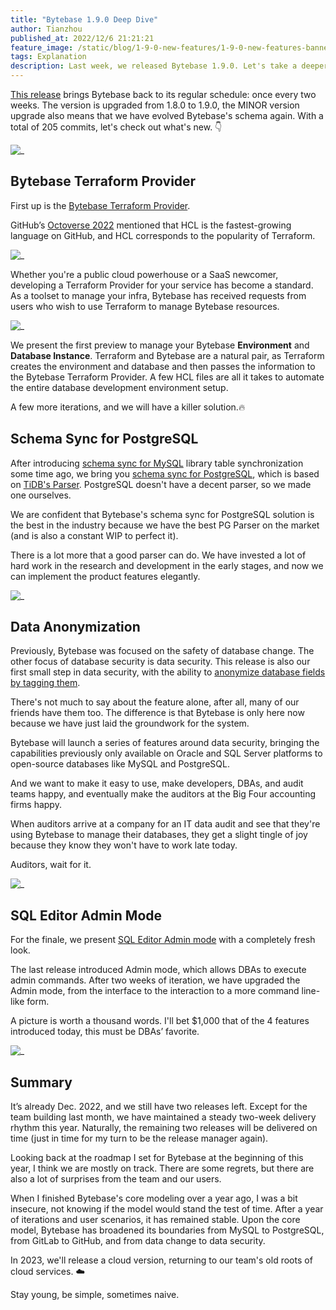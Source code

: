 ```yaml
---
title: "Bytebase 1.9.0 Deep Dive"
author: Tianzhou
published_at: 2022/12/6 21:21:21
feature_image: /static/blog/1-9-0-new-features/1-9-0-new-features-banner.webp
tags: Explanation
description: Last week, we released Bytebase 1.9.0. Let's take a deeper look into the new features - Sync Schema for PostgreSQL, SQL Editor Admin Mode, and External Approval via Feishu.
---
```


[This release](/changelog/bytebase-1-9-0) brings Bytebase back to its regular schedule: once every two weeks. The version is upgraded from 1.8.0 to 1.9.0, the MINOR version upgrade also means that we have evolved Bytebase's schema again. With a total of 205 commits, let's check out what's new. 👇

![_](/static/blog/1-9-0-new-features/1-9-0-commits.webp)

## Bytebase Terraform Provider

First up is the [Bytebase Terraform Provider](https://registry.terraform.io/providers/bytebase/bytebase/latest/docs). 

GitHub’s [Octoverse 2022](https://octoverse.github.com/) mentioned that HCL is the fastest-growing language on GitHub, and HCL corresponds to the popularity of Terraform. 

![_](/static/blog/1-9-0-new-features/octoverse-2022.webp)

Whether you're a public cloud powerhouse or a SaaS newcomer, developing a Terraform Provider for your service has become a standard. As a toolset to manage your infra, Bytebase has received requests from users who wish to use Terraform to manage Bytebase resources. 

![_](/static/blog/1-9-0-new-features/bytebase-terraform-provider.webp)

We present the first preview to manage your Bytebase **Environment** and **Database Instance**. Terraform and Bytebase are a natural pair, as Terraform creates the environment and database and then passes the information to the Bytebase Terraform Provider. A few HCL files are all it takes to automate the entire database development environment setup.

A few more iterations, and we will have a killer solution.🔥

## Schema Sync for PostgreSQL

After introducing [schema sync for MySQL](/blog/how-schema-sync-work) library table synchronization some time ago, we bring you [schema sync for PostgreSQL](/docs/change-database/synchronize-schema), which is based on [TiDB's Parser](https://github.com/pingcap/parser). PostgreSQL doesn't have a decent parser, so we made one ourselves.

We are confident that Bytebase's schema sync for PostgreSQL solution is the best in the industry because we have the best PG Parser on the market (and is also a constant WIP to perfect it).

There is a lot more that a good parser can do. We have invested a lot of hard work in the research and development in the early stages, and now we can implement the product features elegantly.

![_](/static/blog/1-9-0-new-features/pg-schema-sync.webp)

## Data Anonymization

Previously, Bytebase was focused on the safety of database change. The other focus of database security is data security. This release is also our first small step in data security, with the ability to [anonymize database fields by tagging them](/docs/administration/anonymize-data). 

There's not much to say about the feature alone, after all, many of our friends have them too. The difference is that Bytebase is only here now because we have just laid the groundwork for the system.

Bytebase will launch a series of features around data security, bringing the capabilities previously only available on Oracle and SQL Server platforms to open-source databases like MySQL and PostgreSQL.

And we want to make it easy to use, make developers, DBAs, and audit teams happy, and eventually make the auditors at the Big Four accounting firms happy.

When auditors arrive at a company for an IT data audit and see that they're using Bytebase to manage their databases, they get a slight tingle of joy because they know they won't have to work late today.

Auditors, wait for it.

![_](/static/blog/1-9-0-new-features/data-masking.webp)

## SQL Editor Admin Mode

For the finale, we present [SQL Editor Admin mode](/docs/sql-editor/admin-mode) with a completely fresh look.

The last release introduced Admin mode, which allows DBAs to execute admin commands. After two weeks of iteration, we have upgraded the Admin mode, from the interface to the interaction to a more command line-like form. 

A picture is worth a thousand words. I'll bet $1,000 that of the 4 features introduced today, this must be DBAs’ favorite. 

![_](/static/blog/1-9-0-new-features/sql-editor-admin-mode.webp)

## Summary

It’s already Dec. 2022, and we still have two releases left. Except for the team building last month, we have maintained a steady two-week delivery rhythm this year. Naturally, the remaining two releases will be delivered on time (just in time for my turn to be the release manager again). 

Looking back at the roadmap I set for Bytebase at the beginning of this year, I think we are mostly on track. There are some regrets, but there are also a lot of surprises from the team and our users. 

When I finished Bytebase's core modeling over a year ago, I was a bit insecure, not knowing if the model would stand the test of time. After a year of iterations and user scenarios, it has remained stable. Upon the core model, Bytebase has broadened its boundaries from MySQL to PostgreSQL, from GitLab to GitHub, and from data change to data security. 

In 2023, we'll release a cloud version, returning to our team's old roots of cloud services. ☁️

Stay young, be simple, sometimes naive.
